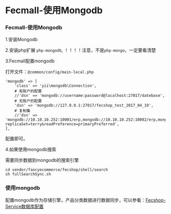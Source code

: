 Fecmall-使用Mongodb
============


### Fecmall-使用Mongodb

1.安装Mongodb

2.安装php扩展 `php-mongodb`,   ！！！！注意，不是`php-mongo`，一定要看清楚

3.Fecmall配置mongodb

打开文件：`@common/config/main-local.php`


```
'mongodb' => [
    'class' => 'yii\mongodb\Connection',
    # 有账户的配置
    //'dsn' => 'mongodb://username:password@localhost:27017/datebase',
    # 无账户的配置
    'dsn' => 'mongodb://127.0.0.1:27017/fecshop_test_2017_04_19',
    # 复制集
    //'dsn' => 'mongodb://10.10.10.252:10001/erp,mongodb://10.10.10.252:10002/erp,mongodb://10.10.10.252:10004/erp?replicaSet=terry&readPreference=primaryPreferred',
],

```

配置即可。

4.如果使用mongodb搜索

需要同步数据到mongodb的搜索引擎


```
cd vendor/fancyecommerce/fecshop/shell/search
sh fullSearchSync.sh
```



### 使用mongodb 

配置mongodb作为存储引擎，产品分类数据进行数据同步，可以参看：[Fecshop-Service数据库配置](fecshop-2-service-database.md)
























